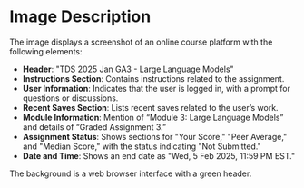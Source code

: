 # Image Description

The image displays a screenshot of an online course platform with the following elements:

- **Header**: "TDS 2025 Jan GA3 - Large Language Models"
- **Instructions Section**: Contains instructions related to the assignment.
- **User Information**: Indicates that the user is logged in, with a prompt for questions or discussions.
- **Recent Saves Section**: Lists recent saves related to the user’s work.
- **Module Information**: Mention of “Module 3: Large Language Models” and details of “Graded Assignment 3.”
- **Assignment Status**: Shows sections for "Your Score," "Peer Average," and "Median Score," with the status indicating "Not Submitted."
- **Date and Time**: Shows an end date as "Wed, 5 Feb 2025, 11:59 PM EST."

The background is a web browser interface with a green header.